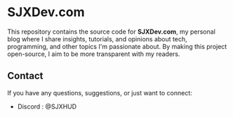 # SJXDev.com

This repository contains the source code for **SJXDev.com**, my personal blog where I share insights, tutorials, and opinions about tech, programming, and other topics I'm passionate about.
By making this project open-source, I aim to be more transparent with my readers.

## Contact
If you have any questions, suggestions, or just want to connect:
- Discord : @SJXHUD
